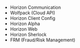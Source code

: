 - Horizon Communication
- Wolfpack (Cloud API)
- Horizon Client Config
- Horizon Alpha
- Horizon Web
- Horizon Sherlock
- FRM (Fraud/Risk Management)
